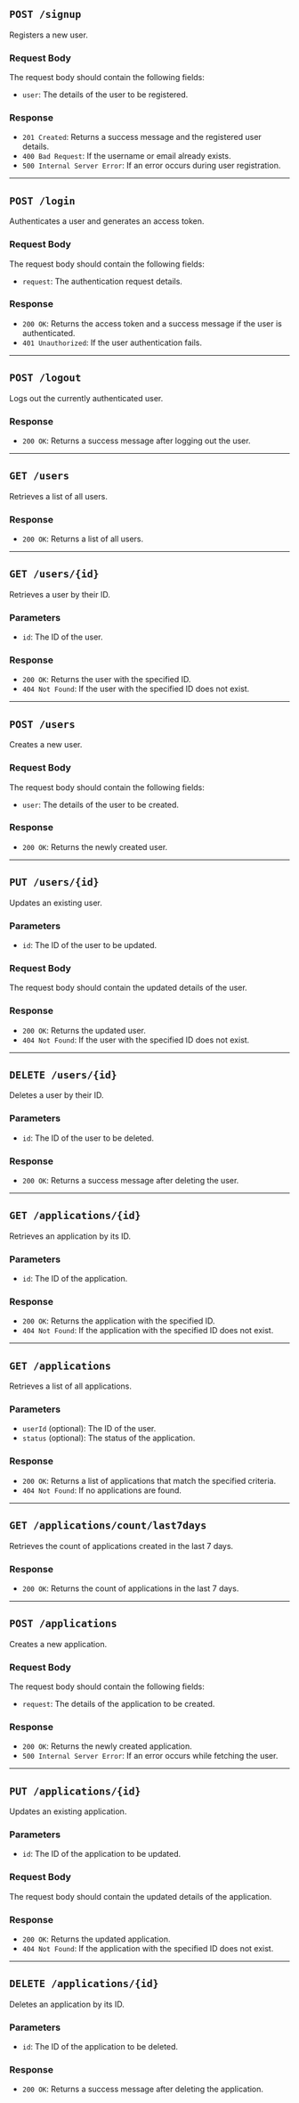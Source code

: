 ## `POST /signup`

Registers a new user.

### Request Body

The request body should contain the following fields:

- `user`: The details of the user to be registered.

### Response

- `201 Created`: Returns a success message and the registered user details.
- `400 Bad Request`: If the username or email already exists.
- `500 Internal Server Error`: If an error occurs during user registration.

---

## `POST /login`

Authenticates a user and generates an access token.

### Request Body

The request body should contain the following fields:

- `request`: The authentication request details.

### Response

- `200 OK`: Returns the access token and a success message if the user is authenticated.
- `401 Unauthorized`: If the user authentication fails.

---

## `POST /logout`

Logs out the currently authenticated user.

### Response

- `200 OK`: Returns a success message after logging out the user.

---

## `GET /users`

Retrieves a list of all users.

### Response

- `200 OK`: Returns a list of all users.

---

## `GET /users/{id}`

Retrieves a user by their ID.

### Parameters

- `id`: The ID of the user.

### Response

- `200 OK`: Returns the user with the specified ID.
- `404 Not Found`: If the user with the specified ID does not exist.

---

## `POST /users`

Creates a new user.

### Request Body

The request body should contain the following fields:

- `user`: The details of the user to be created.

### Response

- `200 OK`: Returns the newly created user.

---

## `PUT /users/{id}`

Updates an existing user.

### Parameters

- `id`: The ID of the user to be updated.

### Request Body

The request body should contain the updated details of the user.

### Response

- `200 OK`: Returns the updated user.
- `404 Not Found`: If the user with the specified ID does not exist.

---

## `DELETE /users/{id}`

Deletes a user by their ID.

### Parameters

- `id`: The ID of the user to be deleted.

### Response

- `200 OK`: Returns a success message after deleting the user.

---

## `GET /applications/{id}`

Retrieves an application by its ID.

### Parameters

- `id`: The ID of the application.

### Response

- `200 OK`: Returns the application with the specified ID.
- `404 Not Found`: If the application with the specified ID does not exist.

---

## `GET /applications`

Retrieves a list of all applications.

### Parameters

- `userId` (optional): The ID of the user.
- `status` (optional): The status of the application.

### Response

- `200 OK`: Returns a list of applications that match the specified criteria.
- `404 Not Found`: If no applications are found.

---

## `GET /applications/count/last7days`

Retrieves the count of applications created in the last 7 days.

### Response

- `200 OK`: Returns the count of applications in the last 7 days.

---

## `POST /applications`

Creates a new application.

### Request Body

The request body should contain the following fields:

- `request`: The details of the application to be created.

### Response

- `200 OK`: Returns the newly created application.
- `500 Internal Server Error`: If an error occurs while fetching the user.

---

## `PUT /applications/{id}`

Updates an existing application.

### Parameters

- `id`: The ID of the application to be updated.

### Request Body

The request body should contain the updated details of the application.

### Response

- `200 OK`: Returns the updated application.
- `404 Not Found`: If the application with the specified ID does not exist.

---

## `DELETE /applications/{id}`

Deletes an application by its ID.

### Parameters

- `id`: The ID of the application to be deleted.

### Response

- `200 OK`: Returns a success message after deleting the application.
